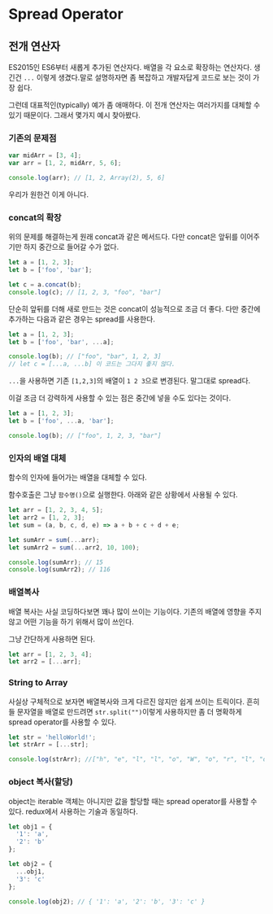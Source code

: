 # Spread Operator

## 전개 연산자

ES2015인 ES6부터 새롭게 추가된 연산자다. 배열을 각 요소로 확장하는 연산자다. 생긴건 `...` 이렇게 생겼다.말로 설명하자면 좀 복잡하고 개발자답게 코드로 보는 것이 가장 쉽다.

그런데 대표적인(typically) 예가 좀 애매하다. 이 전개 연산자는 여러가지를 대체할 수 있기 때문이다. 그래서 몇가지 예시 찾아봤다.

### 기존의 문제점

```javascript
var midArr = [3, 4];
var arr = [1, 2, midArr, 5, 6];

console.log(arr); // [1, 2, Array(2), 5, 6]
```

우리가 원한건 이게 아니다.

### concat의 확장

위의 문제를 해결하는게 원래 concat과 같은 메서드다. 다만 concat은 앞뒤를 이어주기만 하지 중간으로 들어갈 수가 없다.

```javascript
let a = [1, 2, 3];
let b = ['foo', 'bar'];

let c = a.concat(b);
console.log(c); // [1, 2, 3, "foo", "bar"]
```

단순히 앞뒤를 더해 새로 만드는 것은 concat이 성능적으로 조금 더 좋다. 다만 중간에 추가하는 다음과 같은 경우는 spread를 사용한다.

```javascript
let a = [1, 2, 3];
let b = ['foo', 'bar', ...a];

console.log(b); // ["foo", "bar", 1, 2, 3]
// let c = [...a, ...b] 이 코드는 그다지 좋지 않다.
```

`...`을 사용하면 기존 `[1,2,3]`의 배열이 `1 2 3`으로 변경된다. 말그대로 spread다.

이걸 조금 더 강력하게 사용할 수 있는 점은 중간에 넣을 수도 있다는 것이다.

```javascript
let a = [1, 2, 3];
let b = ['foo', ...a, 'bar'];

console.log(b); // ["foo", 1, 2, 3, "bar"]
```

### 인자의 배열 대체

함수의 인자에 들어가는 배열을 대체할 수 있다.

함수호출은 그냥 `함수명()`으로 실행한다. 아래와 같은 상황에서 사용될 수 있다.

```javascript
let arr = [1, 2, 3, 4, 5];
let arr2 = [1, 2, 3];
let sum = (a, b, c, d, e) => a + b + c + d + e;

let sumArr = sum(...arr);
let sumArr2 = sum(...arr2, 10, 100);

console.log(sumArr); // 15
console.log(sumArr2); // 116
```

### 배열복사

배열 복사는 사실 코딩하다보면 꽤나 많이 쓰이는 기능이다. 기존의 배열에 영향을 주지 않고 어떤 기능을 하기 위해서 많이 쓰인다.

그냥 간단하게 사용하면 된다.

```javascript
let arr = [1, 2, 3, 4];
let arr2 = [...arr];
```

### String to Array

사실상 구체적으로 보자면 배열복사와 크게 다르진 않지만 쉽게 쓰이는 트릭이다. 흔히들 문자열을 배열로 만드려면 `str.split("")`이렇게 사용하지만 좀 더 명확하게 spread operator를 사용할 수 있다.

```javascript
let str = 'helloWorld!';
let strArr = [...str];

console.log(strArr); //["h", "e", "l", "l", "o", "W", "o", "r", "l", "d", "!"]
```

### object 복사(할당)

object는 iterable 객체는 아니지만 값을 할당할 때는 spread operator를 사용할 수 있다. redux에서 사용하는 기술과 동일하다.

```javascript
let obj1 = {
  '1': 'a',
  '2': 'b'
};

let obj2 = {
  ...obj1,
  '3': 'c'
};

console.log(obj2); // { '1': 'a', '2': 'b', '3': 'c' }
```
